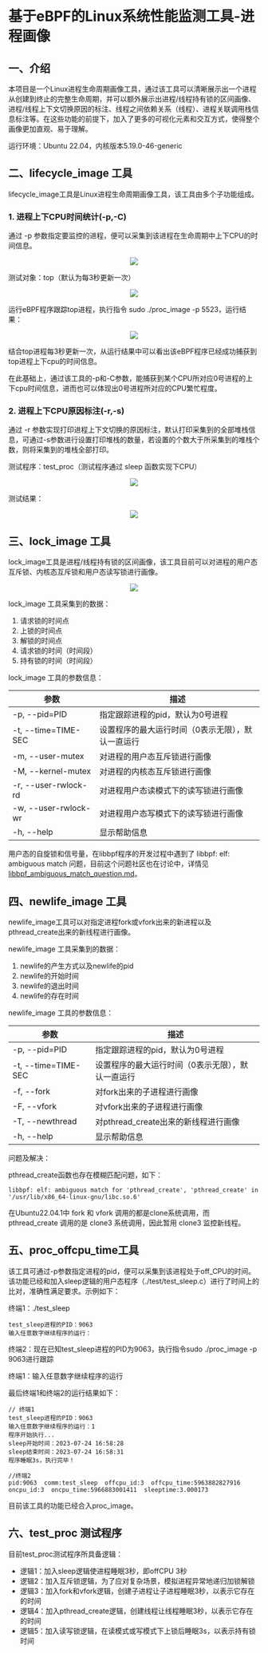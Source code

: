 # 基于eBPF的Linux系统性能监测工具-进程画像

## 一、介绍

本项目是一个Linux进程生命周期画像工具，通过该工具可以清晰展示出一个进程从创建到终止的完整生命周期，并可以额外展示出进程/线程持有锁的区间画像、进程/线程上下文切换原因的标注、线程之间依赖关系（线程）、进程关联调用栈信息标注等。在这些功能的前提下，加入了更多的可视化元素和交互方式，使得整个画像更加直观、易于理解。

运行环境：Ubuntu 22.04，内核版本5.19.0-46-generic

## 二、lifecycle_image 工具

lifecycle_image工具是Linux进程生命周期画像工具，该工具由多个子功能组成。

### 1. 进程上下CPU时间统计(-p,-C)

通过 -p 参数指定要监控的进程，便可以采集到该进程在生命周期中上下CPU的时间信息。

<div align='center'><img src="./docs/images/on_off_cpu.png"></div>

测试对象：top（默认为每3秒更新一次）

<div align='center'><img src="./docs/images/top_delay.png"></div>

运行eBPF程序跟踪top进程，执行指令 sudo ./proc_image -p 5523，运行结果：

<div align='center'><img src="./docs/images/proc_cpu.png"></div>

结合top进程每3秒更新一次，从运行结果中可以看出该eBPF程序已经成功捕获到top进程上下cpu的时间信息。

在此基础上，通过该工具的-p和-C参数，能捕获到某个CPU所对应0号进程的上下cpu时间信息，进而也可以体现出0号进程所对应的CPU繁忙程度。

### 2. 进程上下CPU原因标注(-r,-s)

通过 -r 参数实现打印进程上下文切换的原因标注，默认打印采集到的全部堆栈信息，可通过-s参数进行设置打印堆栈的数量，若设置的个数大于所采集到的堆栈个数，则将采集到的堆栈全部打印。

测试程序：test_proc（测试程序通过 sleep 函数实现下CPU）

<div align='center'><img src="./docs/images/off_cpu_sleep.png"></div>

测试结果：

<div align='center'><img src="./docs/images/off_cpu_sleep_result.png"></div>

## 三、lock_image 工具

lock_image工具是进程/线程持有锁的区间画像，该工具目前可以对进程的用户态互斥锁、内核态互斥锁和用户态读写锁进行画像。

<div align='center'><img src="./docs/images/lock_image.png"></div>

lock_image 工具采集到的数据：

1. 请求锁的时间点
2. 上锁的时间点
3. 解锁的时间点
4. 请求锁的时间（时间段）
5. 持有锁的时间（时间段）

lock_image 工具的参数信息：

| 参数                 | 描述                                              |
| -------------------- | ------------------------------------------------- |
| -p, --pid=PID        | 指定跟踪进程的pid，默认为0号进程                  |
| -t, --time=TIME-SEC  | 设置程序的最大运行时间（0表示无限），默认一直运行 |
| -m, --user-mutex     | 对进程的用户态互斥锁进行画像                      |
| -M, --kernel-mutex   | 对进程的内核态互斥锁进行画像                      |
| -r, --user-rwlock-rd | 对进程用户态读模式下的读写锁进行画像              |
| -w, --user-rwlock-wr | 对进程用户态写模式下的读写锁进行画像              |
| -h, --help           | 显示帮助信息                                      |

用户态的自旋锁和信号量，在libbpf程序的开发过程中遇到了 libbpf: elf: ambiguous match  问题，目前这个问题社区也在讨论中，详情见 [libbpf_ambiguous_match_question.md](eBPF_Supermarket/eBPF_proc_image/docs/libbpf_ambiguous_match_question.md)。

## 四、newlife_image 工具

newlife_image工具可以对指定进程fork或vfork出来的新进程以及pthread_create出来的新线程进行画像。

newlife_image 工具采集到的数据：

1. newlife的产生方式以及newlife的pid
2. newlife的开始时间
3. newlife的退出时间
4. newlife的存在时间

newlife_image 工具的参数信息：

| 参数                | 描述                                              |
| ------------------- | ------------------------------------------------- |
| -p, --pid=PID       | 指定跟踪进程的pid，默认为0号进程                  |
| -t, --time=TIME-SEC | 设置程序的最大运行时间（0表示无限），默认一直运行 |
| -f, --fork          | 对fork出来的子进程进行画像                        |
| -F, --vfork         | 对vfork出来的子进程进行画像                       |
| -T, --newthread     | 对pthread_create出来的新线程进行画像              |
| -h, --help          | 显示帮助信息                                      |

问题及解决：

pthread_create函数也存在模糊匹配问题，如下：

```
libbpf: elf: ambiguous match for 'pthread_create', 'pthread_create' in '/usr/lib/x86_64-linux-gnu/libc.so.6'
```

在Ubuntu22.04.1中 fork 和 vfork 调用的都是clone系统调用，而 pthread_create 调用的是 clone3 系统调用，因此暂用 clone3 监控新线程。

## 五、proc_offcpu_time工具

该工具可通过-p参数指定进程的pid，便可以采集到该进程处于off_CPU的时间。该功能已经和加入sleep逻辑的用户态程序（./test/test_sleep.c）进行了时间上的比对，准确性满足要求。示例如下：

终端1：./test_sleep

```
test_sleep进程的PID：9063
输入任意数字继续程序的运行：
```

终端2：现在已知test_sleep进程的PID为9063，执行指令sudo ./proc_image -p 9063进行跟踪

终端1：输入任意数字继续程序的运行

最后终端1和终端2的运行结果如下：

```
// 终端1
test_sleep进程的PID：9063
输入任意数字继续程序的运行：1
程序开始执行...
sleep开始时间：2023-07-24 16:58:28
sleep结束时间：2023-07-24 16:58:31
程序睡眠3s，执行完毕！

//终端2
pid:9063  comm:test_sleep  offcpu_id:3  offcpu_time:5963882827916  oncpu_id:3  oncpu_time:5966883001411  sleeptime:3.000173
```

目前该工具的功能已经合入proc_image。

## 六、test_proc 测试程序 

目前test_proc测试程序所具备逻辑：

- 逻辑1：加入sleep逻辑使进程睡眠3秒，即offCPU 3秒
- 逻辑2：加入互斥锁逻辑，为了应对复杂场景，模拟进程异常地递归加锁解锁
- 逻辑3：加入fork和vfork逻辑，创建子进程让子进程睡眠3秒，以表示它存在的时间
- 逻辑4：加入pthread_create逻辑，创建线程让线程睡眠3秒，以表示它存在的时间
- 逻辑5：加入读写锁逻辑，在读模式或写模式下上锁后睡眠3s，以表示持有锁时间
